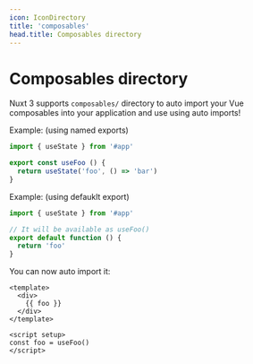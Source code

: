 ```yaml
---
icon: IconDirectory
title: 'composables'
head.title: Composables directory
---
```


# Composables directory

Nuxt 3 supports `composables/` directory to auto import your Vue composables into your application and use using auto imports!


Example: (using named exports)

```js [composables/useFoo.ts]
import { useState } from '#app'

export const useFoo () {
  return useState('foo', () => 'bar')
}
```

Example: (using defauklt export)

```js [composables/use-foo.ts or composables/useFoo.ts]
import { useState } from '#app'

// It will be available as useFoo()
export default function () {
  return 'foo'
}
```

You can now auto import it:

```vue [app.vue]
<template>
  <div>
    {{ foo }}
  </div>
</template>

<script setup>
const foo = useFoo()
</script>
```

